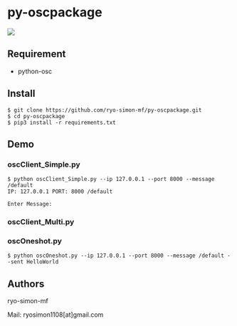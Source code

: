 # py-oscpackage
[![](https://img.shields.io/badge/python-3+-blue.svg)](https://www.python.org/download/releases/3/)

## Requirement
<!--
- sys
- argparse
-->
- python-osc

## Install
```
$ git clone https://github.com/ryo-simon-mf/py-oscpackage.git
$ cd py-oscpackage
$ pip3 install -r requirements.txt
```

## Demo
### oscClient_Simple.py
```
$ python oscClient_Simple.py --ip 127.0.0.1 --port 8000 --message /default
IP: 127.0.0.1 PORT: 8000 /default

Enter Message:
```



### oscClient_Multi.py 

 

### oscOneshot.py 
```
$ python oscOneshot.py --ip 127.0.0.1 --port 8000 --message /default --sent HelloWorld

```


## Authors
ryo-simon-mf

Mail: ryosimon1108[at]gmail.com
